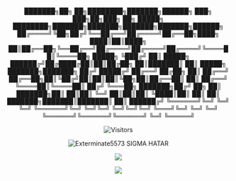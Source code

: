 <p align='center'>
 ███████╗██╗  ██╗████████╗███████╗██████╗ ███╗   ███╗██╗███╗   ██╗ █████╗ ████████╗███████╗███████╗███████╗███████╗██████╗ 
██╔════╝╚██╗██╔╝╚══██╔══╝██╔════╝██╔══██╗████╗ ████║██║████╗  ██║██╔══██╗╚══██╔══╝██╔════╝██╔════╝██╔════╝╚════██║╚════██╗
█████╗   ╚███╔╝    ██║   █████╗  ██████╔╝██╔████╔██║██║██╔██╗ ██║███████║   ██║   █████╗  ███████╗███████╗    ██╔╝ █████╔╝
██╔══╝   ██╔██╗    ██║   ██╔══╝  ██╔══██╗██║╚██╔╝██║██║██║╚██╗██║██╔══██║   ██║   ██╔══╝  ╚════██║╚════██║   ██╔╝  ╚═══██╗
███████╗██╔╝ ██╗   ██║   ███████╗██║  ██║██║ ╚═╝ ██║██║██║ ╚████║██║  ██║   ██║   ███████╗███████║███████║   ██║  ██████╔╝
╚══════╝╚═╝  ╚═╝   ╚═╝   ╚══════╝╚═╝  ╚═╝╚═╝     ╚═╝╚═╝╚═╝  ╚═══╝╚═╝  ╚═╝   ╚═╝   ╚══════╝╚══════╝╚══════╝   ╚═╝  ╚═════╝ 
                                                                                                                          
</p>

<p align='center'>
<img alt="Visitors" src="https://komarev.com/ghpvc/?username=Exterminate5573&style=flat&labelColor=black&logo=github&label=Profile+Views&color=0d8ce0"/>
</p>
 
<p align='center'>
<img src="https://topg.org/image/451121/433963.gif" alt="Exterminate5573 SIGMA HATAR">
</p>

<p align="center">
  <a href="https://www.youtube.com/channel/UCE96Qs22Mfto-ZlfI63morA"><img src="https://img.shields.io/badge/YouTube-FF0000?style=for-the-badge&logo=youtube&logoColor=white" />                                                                                                                                    </a>
</p>

<p align="center">
  <img src="https://github-readme-stats.vercel.app/api?username=Exterminate5573&show_icons=true&theme=algolia&hide_title=true&count_private=true" />
</p>


